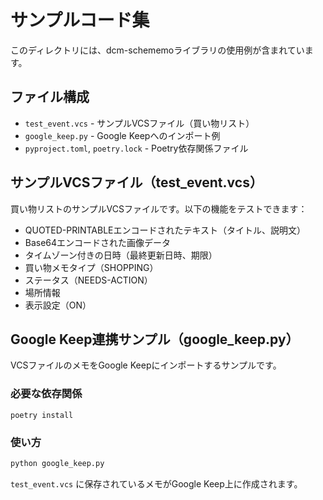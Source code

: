 # サンプルコード集

このディレクトリには、dcm-schememoライブラリの使用例が含まれています。

## ファイル構成

- `test_event.vcs` - サンプルVCSファイル（買い物リスト）
- `google_keep.py` - Google Keepへのインポート例
- `pyproject.toml`, `poetry.lock` - Poetry依存関係ファイル

## サンプルVCSファイル（test_event.vcs）

買い物リストのサンプルVCSファイルです。以下の機能をテストできます：

- QUOTED-PRINTABLEエンコードされたテキスト（タイトル、説明文）
- Base64エンコードされた画像データ
- タイムゾーン付きの日時（最終更新日時、期限）
- 買い物メモタイプ（SHOPPING）
- ステータス（NEEDS-ACTION）
- 場所情報
- 表示設定（ON）

## Google Keep連携サンプル（google_keep.py）

VCSファイルのメモをGoogle Keepにインポートするサンプルです。

### 必要な依存関係

```
poetry install
```

### 使い方

```bash
python google_keep.py
```

`test_event.vcs` に保存されているメモがGoogle Keep上に作成されます。
